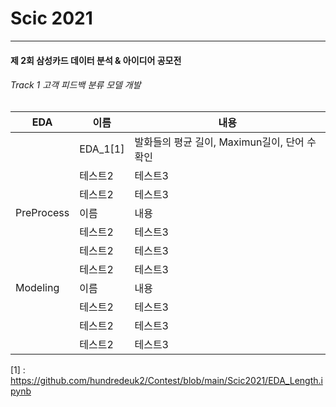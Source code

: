 # Scic 2021 
-------------------
#### 제 2회 삼성카드 데이터 분석 & 아이디어 공모전
###### Track 1 고객 피드백 분류 모델 개발

|EDA|이름|내용|
|------|---|---|
||EDA_1[1]|발화들의 평균 길이, Maximun길이, 단어 수 확인|
||테스트2|테스트3|
||테스트2|테스트3|
|PreProcess|이름|내용|
||테스트2|테스트3|
||테스트2|테스트3|
||테스트2|테스트3|
|Modeling|이름|내용|
||테스트2|테스트3|
||테스트2|테스트3|
||테스트2|테스트3|




[1] : https://github.com/hundredeuk2/Contest/blob/main/Scic2021/EDA_Length.ipynb